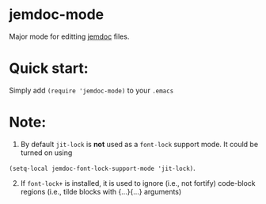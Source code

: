 # jemdoc-mode
Major mode for editting [jemdoc](http://jemdoc.jaboc.net) files.

# Quick start:
Simply add ```(require 'jemdoc-mode)``` to your ```.emacs```

# Note:
1. By default ```jit-lock``` is **not** used as a ```font-lock``` support mode. It could be turned on using

```(setq-local jemdoc-font-lock-support-mode 'jit-lock)```.

2. If ```font-lock+``` is installed, it is used to ignore (i.e., not fortify) code-block regions (i.e., tilde blocks with {...}{...} arguments)
